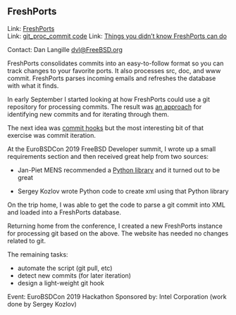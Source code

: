 ## FreshPorts ##

Link:	 [FreshPorts](https://www.FreshPorts.org/)  
Link:	 [git_proc_commit code](https://github.com/FreshPorts/git_proc_commit)
Link:	 [Things you didn’t know FreshPorts can do](https://news.freshports.org/2019/09/03/things-you-didnt-know-freshports-can-do/)

Contact: Dan Langille <dvl@FreeBSD.org>  

FreshPorts consolidates commits into an easy-to-follow
format so you can track changes to your favorite ports.
It also processes src, doc, and www commit. FreshPorts parses
incoming emails and refreshes the database with what it finds.

In early September I started looking at how FreshPorts
could use a git repository for processing commits. The 
result was [an approach](https://news.freshports.org/2019/09/02/git-and-freshports/) for identifying new commits and
for iterating through them.

The next idea was [commit hooks](https://news.freshports.org/2019/09/18/moving-towards-commit-hooks/) but the most interesting
bit of that exercise was commit iteration.

At the EuroBSDCon 2019 FreeBSD Developer summit, I wrote
up a small requirements section and then received great 
help from two sources:

* Jan-Piet MENS recommended a [Python library](https://www.freshports.org/devel/py-gitpython/) and
  it turned out to be great

* Sergey Kozlov wrote Python code to create xml using
  that Python library

On the trip home, I was able to get the code to parse
a git commit into XML and loaded into a FreshPorts database.

Returning home from the conference, I created a new
FreshPorts instance for processing git based on the above.
The website has needed no changes related to git.

The remaining tasks:

  * automate the script (git pull, etc)
  * detect new commits (for later iteration)
  * design a light-weight git hook

Event:	EuroBSDCon 2019 Hackathon
Sponsored by:	Intel Corporation (work done by Sergey Kozlov)
